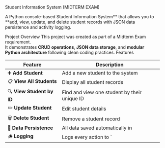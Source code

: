  Student Information System (MIDTERM EXAM)

A Python console-based Student Information System** that allows you to **add, view, update, and delete student records  with JSON data persistence and activity logging.


 Project Overview
This project was created as part of a Midterm Exam requirement.  
It demonstrates **CRUD operations**, **JSON data storage**, and **modular Python architecture** following clean coding practices.
Features

| Feature | Description |
|----------|-------------|
| ➕ **Add Student** | Add a new student to the system |
| 📋 **View All Students** | Display all student records |
| 🔍 **View Student by ID** | Find and view one student by their unique ID |
| ✏️ **Update Student** | Edit student details |
| 🗑️ **Delete Student** | Remove a student record |
| 💾 **Data Persistence** | All data saved automatically in  |
| 🪵 **Logging** | Logs every action to ` |



